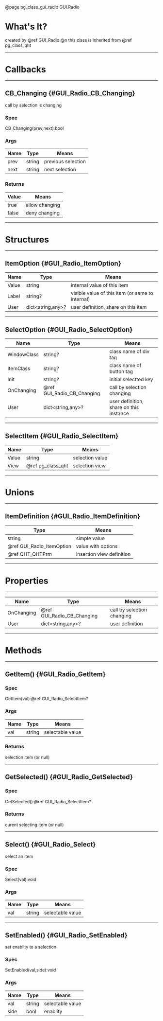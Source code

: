 ﻿@page pg_class_gui_radio GUI.Radio

# What's It?

created by @ref GUI_Radio @n
this class is inherited from @ref pg_class_qht  

-----
# Callbacks

-----
## CB_Changing {#GUI_Radio_CB_Changing}

call by selection is changing  

### Spec

CB_Changing(prev,next):bool

### Args

| Name | Type | Means |
|------|------|-------|
| prev | string | previous selection |
| next | string | next selection |

### Returns

| Value | Means |
|-------|-------|
| true | allow changing |
| false | deny changing |

-----
# Structures

-----
## ItemOption {#GUI_Radio_ItemOption}

| Name | Type | Means |
|------|------|-------|
| Value | string | internal value of this item |
| Label | string? | visible value of this item (or same to internal) |
| User | dict<string,any>? | user definition, share on this item |

-----
## SelectOption {#GUI_Radio_SelectOption}

| Name | Type | Means |
|------|------|-------|
| WindowClass | string? | class name of div tag |
| ItemClass | string? | class name of button tag |
| Init | string? | initial selectted key |
| OnChanging | @ref GUI_Radio_CB_Changing | call by selection changing |
| User | dict<string,any>? | user definition, share on this instance |

-----
## SelectItem {#GUI_Radio_SelectItem}

| Name | Type | Means |
|------|------|-------|
| Value | string | selection value |
| View | @ref pg_class_qht | selection view |

-----
# Unions

-----
## ItemDefinition {#GUI_Radio_ItemDefinition}

| Type | Means |
|------|-------|
| string | simple value |
| @ref GUI_Radio_ItemOption | value with options |
| @ref QHT_QHTPrm | insertion view definition |

-----
# Properties

-----

| Name | Type | Means |
|------|------|-------|
| OnChanging | @ref GUI_Radio_CB_Changing | call by selection changing |
| User | dict<string,any>? | user definition |

-----
# Methods

-----
## GetItem() {#GUI_Radio_GetItem}

### Spec

GetItem(val):@ref GUI_Radio_SelectItem?

### Args

| Name | Type | Means |
|------|------|-------|
| val | string | selectable value |

### Returns

selection item (or null)

-----
## GetSelected() {#GUI_Radio_GetSelected}

### Spec

GetSelected():@ref GUI_Radio_SelectItem?

### Returns

curent selecting item (or null)

-----
## Select() {#GUI_Radio_Select}

select an item  

### Spec

Select(val):void

### Args

| Name | Type | Means |
|------|------|-------|
| val | string | selectable value |

-----
## SetEnabled() {#GUI_Radio_SetEnabled}

set enablity to a selection  

### Spec

SetEnabled(val,side):void

### Args

| Name | Type | Means |
|------|------|-------|
| val | string | selectable value |
| side | bool | enablity |
